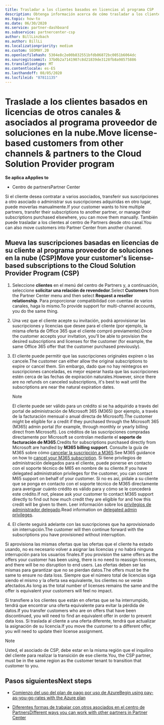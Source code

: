 ```yaml
---
title: Trasladar a los clientes basados en licencias al programa CSP
description: Obtenga información acerca de cómo trasladar a los clientes basados en licencias de otros canales o de otro asociado al programa del proveedor de soluciones en la nube (CSP) en el centro de Partners.
ms.topic: how-to
ms.date: 06/30/2020
ms.service: partner-dashboard
ms.subservice: partnercenter-csp
author: BillLinzbach
ms.author: BillLi
ms.localizationpriority: medium
ms.custom: SEOMAY.20
ms.openlocfilehash: 5304e8c2e00b832551bfdb06872bc0051b6064dc
ms.sourcegitcommit: 37b0b2a7141907c8d21839de3128fb8a98575886
ms.translationtype: MT
ms.contentlocale: es-ES
ms.lasthandoff: 08/05/2020
ms.locfileid: "87811135"
---
```

# <a name="move-license-based-customers-from-other-channels--partners-to-the-cloud-solution-provider-program"></a><span data-ttu-id="827b1-103">Traslade a los clientes basados en licencias de otros canales & asociados al programa proveedor de soluciones en la nube.</span><span class="sxs-lookup"><span data-stu-id="827b1-103">Move license-based customers from other channels & partners to the Cloud Solution Provider program</span></span>

<span data-ttu-id="827b1-104">**Se aplica a**</span><span class="sxs-lookup"><span data-stu-id="827b1-104">**Applies to**</span></span>

- <span data-ttu-id="827b1-105">Centro de partners</span><span class="sxs-lookup"><span data-stu-id="827b1-105">Partner Center</span></span>

<span data-ttu-id="827b1-106">Si el cliente desea contratar a varios asociados, transferir sus suscripciones a otro asociado o administrar sus suscripciones adquiridas en otro lugar, puede moverlas manualmente.</span><span class="sxs-lookup"><span data-stu-id="827b1-106">If your customer wants to hire multiple partners, transfer their subscriptions to another partner, or manage their subscriptions purchased elsewhere, you can move them manually.</span></span> <span data-ttu-id="827b1-107">También puede trasladar a los clientes al centro de Partners desde otro canal.</span><span class="sxs-lookup"><span data-stu-id="827b1-107">You can also move customers into Partner Center from another channel.</span></span>

## <a name="move-your-customers-license-based-subscriptions-to-the-cloud-solution-provider-program-csp"></a><span data-ttu-id="827b1-108">Mueva las suscripciones basadas en licencias de su cliente al programa proveedor de soluciones en la nube (CSP)</span><span class="sxs-lookup"><span data-stu-id="827b1-108">Move your customer's license-based subscriptions to the Cloud Solution Provider Program (CSP)</span></span>

1. <span data-ttu-id="827b1-109">Seleccione **clientes** en el menú del centro de Partners y, a continuación, seleccione **solicitar una relación de revendedor**.</span><span class="sxs-lookup"><span data-stu-id="827b1-109">Select **Customers** from the Partner Center menu and then select **Request a reseller relationship**.</span></span> <span data-ttu-id="827b1-110">Para proporcionar compatibilidad con cuentas de varios canales, haga lo mismo.</span><span class="sxs-lookup"><span data-stu-id="827b1-110">To provide support for multi-channel accounts, you do the same thing.</span></span>

2. <span data-ttu-id="827b1-111">Una vez que el cliente acepte su invitación, podrá aprovisionar las suscripciones y licencias que desee para el cliente (por ejemplo, la misma oferta de Office 365 que el cliente compró previamente).</span><span class="sxs-lookup"><span data-stu-id="827b1-111">Once the customer accepts your invitation, you'll be able to provision the desired subscriptions and licenses for the customer (for example, the same Office 365 offer that the customer purchased previously).</span></span>

3. <span data-ttu-id="827b1-112">El cliente puede permitir que las suscripciones originales expiren o las cancele.</span><span class="sxs-lookup"><span data-stu-id="827b1-112">The customer can either allow the original subscriptions to expire or cancel them.</span></span> <span data-ttu-id="827b1-113">Sin embargo, dado que no hay reintegros en suscripciones canceladas, es mejor esperar hasta que las suscripciones estén cerca de las fechas de expiración naturales.</span><span class="sxs-lookup"><span data-stu-id="827b1-113">However, since there are no refunds on canceled subscriptions, it's best to wait until the  subscriptions are near the natural expiration dates.</span></span>


   >[!NOTE]
   ><span data-ttu-id="827b1-114">El cliente puede ser válido para un crédito si se ha adquirido a través del portal de administración de Microsoft 365 (M365) (por ejemplo, a través de la facturación mensual o anual directa de Microsoft).</span><span class="sxs-lookup"><span data-stu-id="827b1-114">The customer might be eligible for a credit if they purchased through the Microsoft 365 (M365) admin portal (for example, through monthly or yearly billing direct from Microsoft).</span></span> <span data-ttu-id="827b1-115">Los créditos de las suscripciones compradas directamente por Microsoft se controlan mediante el **soporte de facturación de M365**.</span><span class="sxs-lookup"><span data-stu-id="827b1-115">Credits for subscriptions purchased directly from Microsoft are handled by **M365 billing support**.</span></span> <span data-ttu-id="827b1-116">Consulte la guía de M365 sobre cómo [cancelar la suscripción a M365](https://docs.microsoft.com/microsoft-365/commerce/subscriptions/cancel-your-subscription).</span><span class="sxs-lookup"><span data-stu-id="827b1-116">See M365 guidance on how to [cancel your M365 subscription](https://docs.microsoft.com/microsoft-365/commerce/subscriptions/cancel-your-subscription).</span></span> <span data-ttu-id="827b1-117">Si tiene privilegios de administración delegados para el cliente, puede ponerse en contacto con el soporte técnico de M65 en nombre de su cliente.</span><span class="sxs-lookup"><span data-stu-id="827b1-117">If you have delegated administration privileges for the customer, you can contact M65 support on behalf of your customer.</span></span> <span data-ttu-id="827b1-118">Si no es así, pídale a su cliente que se ponga en contacto con el soporte técnico de M365 directamente para averiguar cuánto crédito es válido para y cómo se le concederá este crédito.</span><span class="sxs-lookup"><span data-stu-id="827b1-118">If not, please ask your customer to contact M365 support directly to find out how much credit they are eligible for and how this credit will be given to them.</span></span> <span data-ttu-id="827b1-119">Leer información sobre los [privilegios de administrador delegado](customers-revoke-admin-privileges.md).</span><span class="sxs-lookup"><span data-stu-id="827b1-119">Read information on [delegated admin privileges](customers-revoke-admin-privileges.md).</span></span>


4. <span data-ttu-id="827b1-120">El cliente seguirá adelante con las suscripciones que ha aprovisionado sin interrupción.</span><span class="sxs-lookup"><span data-stu-id="827b1-120">The customer will then continue forward with the subscriptions you have provisioned without interruption.</span></span>

<span data-ttu-id="827b1-121">Si aprovisiona las mismas ofertas que las ofertas que el cliente ha estado usando, no es necesario volver a asignar las licencias y no habrá ninguna interrupción para los usuarios finales.</span><span class="sxs-lookup"><span data-stu-id="827b1-121">If you provision the same offers as the offers your customer has been using, there is no need to reassign licenses, and there will be no disruption to end users.</span></span> <span data-ttu-id="827b1-122">Las ofertas deben ser las mismas para garantizar que no se pierdan datos.</span><span class="sxs-lookup"><span data-stu-id="827b1-122">The offers must be the same to ensure no data loss.</span></span> <span data-ttu-id="827b1-123">Siempre que el número total de licencias siga siendo el mismo y la oferta sea equivalente, los clientes no se verán afectados.</span><span class="sxs-lookup"><span data-stu-id="827b1-123">As long as the total number of licenses remains the same and the offer is equivalent your customers will feel no impact.</span></span>

<span data-ttu-id="827b1-124">Si transfiere a los clientes que están en ofertas que se ha interrumpido, tendrá que encontrar una oferta equivalente para evitar la pérdida de datos.</span><span class="sxs-lookup"><span data-stu-id="827b1-124">If you transfer customers who are on offers that have been discontinued, you will need to find an equivalent offer in order to prevent data loss.</span></span> <span data-ttu-id="827b1-125">Si traslada al cliente a una oferta diferente, tendrá que actualizar la asignación de su licencia.</span><span class="sxs-lookup"><span data-stu-id="827b1-125">If you move the customer to a different offer, you will need to update their license assignment.</span></span>

>[!NOTE]
> <span data-ttu-id="827b1-126">Usted, el asociado de CSP, debe estar en la misma región que el inquilino del cliente para realizar la transición de ese cliente.</span><span class="sxs-lookup"><span data-stu-id="827b1-126">You, the CSP partner, must be in the same region as the customer tenant to transition that customer to you.</span></span>

## <a name="next-steps"></a><span data-ttu-id="827b1-127">Pasos siguientes</span><span class="sxs-lookup"><span data-stu-id="827b1-127">Next steps</span></span>

- [<span data-ttu-id="827b1-128">Comienzo del uso del plan de pago por uso de Azure</span><span class="sxs-lookup"><span data-stu-id="827b1-128">Begin using pay-as-you-go-rates with the Azure plan</span></span>](azure-plan-get-started.md)
 

- [<span data-ttu-id="827b1-129">Diferentes formas de trabajar con otros asociados en el centro de Partners</span><span class="sxs-lookup"><span data-stu-id="827b1-129">Different ways you can work with other partners in Partner Center</span></span>](work-with-other-partners.md)
